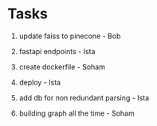 # Tasks

1. update faiss to pinecone                     - Bob

3. fastapi endpoints                            - Ista
4. create dockerfile                            - Soham
5. deploy                                       - Ista
6. add db for non redundant parsing             - Ista
7. building graph all the time                  - Soham
